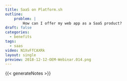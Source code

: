 ```yaml
---
title: SaaS on Platform.sh
outline:
    problem: |
        How can I offer my web app as a SaaS product?
draft: false
categories:
  - benefits
tags:
  - saas
video: N1XvFfCAXRk
layout: single
preview: 2018-12-12-OEM-Webinar.014.png
---
```


{{< generateNotes >}}
